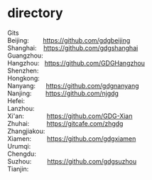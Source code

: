 directory
=========

Gits  
Beijing:&nbsp;&nbsp;&nbsp;&nbsp;&nbsp;&nbsp;&nbsp;&nbsp;https://github.com/gdgbeijing  
Shanghai:&nbsp;&nbsp;&nbsp;&nbsp;https://github.com/gdgshanghai  
Guangzhou:  
Hangzhou:&nbsp;&nbsp;&nbsp;https://github.com/GDGHangzhou  
Shenzhen:  
Hongkong:  
Nanyang:&nbsp;&nbsp;&nbsp;&nbsp;&nbsp;&nbsp;https://github.com/gdgnanyang  
Nanjing:&nbsp;&nbsp;&nbsp;&nbsp;&nbsp;&nbsp;&nbsp;&nbsp;https://github.com/njgdg  
Hefei:  
Lanzhou:  
Xi'an:&nbsp;&nbsp;&nbsp;&nbsp;&nbsp;&nbsp;&nbsp;&nbsp;&nbsp;&nbsp;&nbsp;&nbsp;&nbsp;https://github.com/GDG-Xian  
Zhuhai:&nbsp;&nbsp;&nbsp;&nbsp;&nbsp;&nbsp;&nbsp;&nbsp;&nbsp;&nbsp;https://gitcafe.com/zhgdg  
Zhangjiakou:  
Xiamen:&nbsp;&nbsp;&nbsp;&nbsp;&nbsp;&nbsp;&nbsp;&nbsp;&nbsp;https://github.com/gdgxiamen  
Urumqi:  
Chengdu:  
Suzhou:&nbsp;&nbsp;&nbsp;&nbsp;&nbsp;&nbsp;&nbsp;&nbsp;&nbsp;https://github.com/gdgsuzhou  
Tianjin:  
